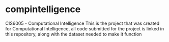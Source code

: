 # compintelligence
CIS6005 - Computational Intelligence
This is the project that was created for Computational Intelligence, all code submitted for the project is linked in this repository, along with the dataset needed to make it function
